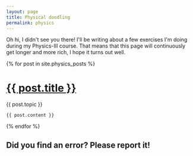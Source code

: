 ```yaml
---
layout: page
title: Physical doodling
permalink: physics
---
```


<script type="text/x-mathjax-config">
  MathJax = {
    tex: {
      inlineMath: [['$', '$'], ['\\(', '\\)']],
      displayMath: [['$$', '$$'], ['\\[', '\\]']],
      packages: ['base'],
      processEnvironments: true
    },
    loader: {
      load: ['output/chtml']
    }
  };
  MathJax.Hub.Config({ 
    "HTML-CSS": { scale: 75, linebreaks: { automatic: true } }, 
    SVG: { linebreaks: { automatic:true } }, 
    displayAlign: "left" });

</script>
<script type="text/javascript" id="MathJax-script" async
  src="https://cdn.jsdelivr.net/npm/mathjax@3/es5/tex-mml-chtml.js">
</script>
Oh hi, I didn't see you there! I'll be writing about a few exercises I'm doing during my Physics-III course. That means that this page will continuously get longer and more rich, I hope it turns out well.


<div class="posts">
  {% for post in site.physics_posts %}
  <div class="post">
    <h1 class="post-title">
      <a href="{{ site.baseurl }}/{{ post.url }}">
        {{ post.title }}
      </a>
    </h1>
    <span class="post-date">{{ post.topic }}</span>

    {{ post.content }}
  </div>
  {% endfor %}
</div>

## Did you find an error? Please report it!